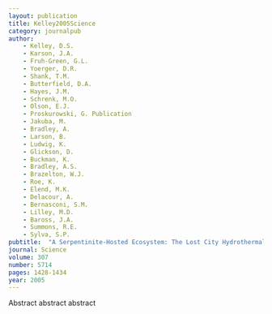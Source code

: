 ```yaml
---
layout: publication
title: Kelley2005Science
category: journalpub
author: 
	- Kelley, D.S. 
	- Karson, J.A.
	- Fruh-Green, G.L.
	- Yoerger, D.R. 
	- Shank, T.M. 
	- Butterfield, D.A. 
	- Hayes, J.M. 
	- Schrenk, M.O. 
	- Olson, E.J. 
	- Proskurowski, G. Publication
	- Jakuba, M. 
	- Bradley, A. 
	- Larson, B. 
	- Ludwig, K. 
	- Glickson, D. 
	- Buckman, K. 
	- Bradley, A.S.
	- Brazelton, W.J. 
	- Roe, K. 
	- Elend, M.K. 
	- Delacour, A. 
	- Bernasconi, S.M.
	- Lilley, M.D. 
	- Baross, J.A. 
	- Summons, R.E. 
	- Sylva, S.P. 
pubtitle:  "A Serpentinite-Hosted Ecosystem: The Lost City Hydrothermal Field"
journal: Science 
volume: 307 
number: 5714 
pages: 1428-1434 
year: 2005
---
```

Abstract abstract abstract